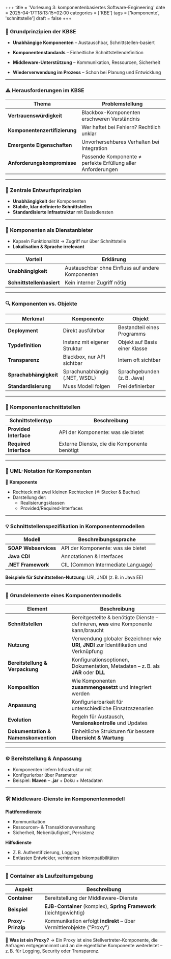 +++
title = 'Vorlesung 3: komponentenbasiertes Software-Engineering'
date = 2025-04-17T18:13:15+02:00
categories = ['KBE']
tags = ['komponente', 'schnittstelle']
draft = false
+++

### 🧩 Grundprinzipien der KBSE

- **Unabhängige Komponenten**
 – Austauschbar, Schnittstellen-basiert

- **Komponentenstandards**
 – Einheitliche Schnittstellendefinition

- **Middleware-Unterstützung**
 – Kommunikation, Ressourcen, Sicherheit

- **Wiederverwendung im Prozess**
 – Schon bei Planung und Entwicklung

---------------------------------------

### ⚠️ Herausforderungen im KBSE

|**Thema**|**Problemstellung**|
|------|---|
|**Vertrauenswürdigkeit**|Blackbox-Komponenten erschweren Verständnis|
|**Komponentenzertifizierung**|Wer haftet bei Fehlern? Rechtlich unklar|
|**Emergente Eigenschaften**|Unvorhersehbares Verhalten bei Integration|
|**Anforderungskompromisse**|Passende Komponente ≠ perfekte Erfüllung aller Anforderungen|

---------------------------------------

### 🎯 Zentrale Entwurfsprinzipien

- **Unabhängigkeit** der Komponenten
- **Stabile, klar definierte Schnittstellen**
- **Standardisierte Infrastruktur** mit Basisdiensten

---------------------------------------

### 🧩 Komponenten als Dienstanbieter

- Kapseln Funktionalität → Zugriff nur über Schnittstelle
- **Lokalisation & Sprache irrelevant**

|**Vorteil**|**Erklärung**|
|------|---|
|**Unabhängigkeit**|Austauschbar ohne Einfluss auf andere Komponenten|
|**Schnittstellenbasiert**|Kein interner Zugriff nötig|

---------------------------------------

### 🔍 Komponenten vs. Objekte

| **Merkmal**                | **Komponente**                     | **Objekt**                          |
|------------------------|--------------------------------|---------------------------------|
| **Deployment**          | Direkt ausführbar | Bestandteil eines Programms |
| **Typdefinition**       | Instanz mit eigener Struktur               | Objekt auf Basis einer Klasse     |
| **Transparenz**         | Blackbox, nur API sichtbar   | Intern oft sichtbar               |
| **Sprachabhängigkeit**  | Sprachunabhängig (.NET, WSDL)               | Sprachgebunden (z. B. Java) |
| **Standardisierung**    | Muss Modell folgen  | Frei definierbar                |

---------------------------------------

### 🧩 Komponentenschnittstellen

|**Schnittstellentyp**|**Beschreibung**|
|------|---|
|**Provided Interface**|API der Komponente: was sie bietet|
|**Required Interface**|Externe Dienste, die die Komponente benötigt|

---------------------------------------

### 📐 UML-Notation für Komponenten

🧱 **Komponente**  
- Rechteck mit zwei kleinen Rechtecken (≙ Stecker & Buchse)
- Darstellung der:
    - Realisierungsklassen
    - Provided/Required-Interfaces

---------------------------------------

### 💡 Schnittstellenspezifikation in Komponentenmodellen

|**Modell**|**Beschreibungssprache**|
|------|---|
|**SOAP Webservices**|API der Komponente: was sie bietet|
|**Java CDI**|Annotationen & Interfaces|
|**.NET Framework**|CIL (Common Intermediate Language)|

**Beispiele für Schnittstellen-Nutzung**: URI, JNDI (z. B. in Java EE)

---------------------------------------

### 🧩 Grundelemente eines Komponentenmodells

| **Element**              | **Beschreibung**                                                        |
|----------------------|---------------------------------------------------------------------|
| **Schnittstellen**    | Bereitgestellte & benötigte Dienste – definieren, **was** eine Komponente kann/braucht|
| **Nutzung**           | Verwendung globaler Bezeichner wie **URI**, **JNDI** zur Identifikation und Verknüpfung           |
| **Bereitstellung & Verpackung** | Konfigurationsoptionen, Dokumentation, Metadaten – z. B. als **JAR** oder **DLL**           |
| **Komposition**       | Wie Komponenten **zusammengesetzt** und integriert werden                               |
| **Anpassung**         | Konfigurierbarkeit für unterschiedliche Einsatzszenarien                         |
| **Evolution**         | Regeln für Austausch, **Versionskontrolle** und Updates                                          |
| **Dokumentation & Namenskonvention** | Einheitliche Strukturen für bessere **Übersicht & Wartung**                      |

---------------------------------------

### ⚙️ Bereitstellung & Anpassung

- Komponenten liefern Infrastruktur mit
- Konfigurierbar über Parameter
- Beispiel: **Maven** – **.jar** + Doku + Metadaten

---------------------------------------

### 🛠️ Middleware-Dienste im Komponentenmodell

**Plattformdienste**
- Kommunikation
- Ressourcen- & Transaktionsverwaltung
- Sicherheit, Nebenläufigkeit, Persistenz

**Hilfsdienste**
- Z. B. Authentifizierung, Logging
- Entlasten Entwickler, verhindern Inkompatibilitäten

---------------------------------------

### 🧃 Container als Laufzeitumgebung

|**Aspekt**|**Beschreibung**|
|------|---|
|**Container**|Bereitstellung der Middleware-Dienste|
|**Beispiel**|**EJB-Container** (komplex), **Spring Framework** (leichtgewichtig)|
|**Proxy-Prinzip**|Kommunikation erfolgt **indirekt** – über Vermittlerobjekte ("Proxy")|

🔎 **Was ist ein Proxy?**
→ Ein Proxy ist eine Stellvertreter-Komponente, die Anfragen entgegennimmt und an die eigentliche Komponente weiterleitet – z. B. für Logging, Security oder Transparenz.


